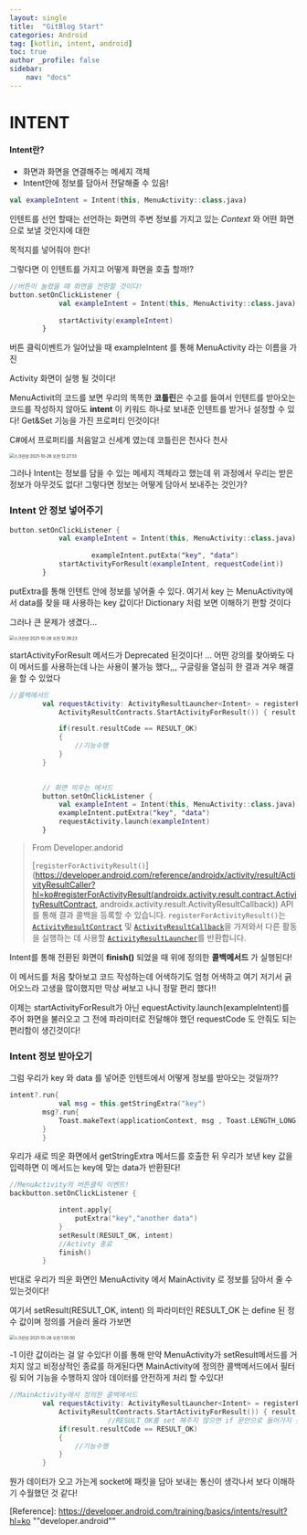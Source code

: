 ```yaml
---
layout: single
title:  "GitBlog Start"
categories: Android
tag: [kotlin, intent, android]
toc: true
author _profile: false
sidebar:
    nav: "docs"
---
```


# INTENT

<h4>Intent란?</h4>
<ul>
    <li>화면과 화면을 연결해주는 메세지 객체</li>
    <li>Intent안에 정보를 담아서 전달해줄 수 있음!</li>
</ul>




```kotlin
val exampleIntent = Intent(this, MenuActivity::class.java)
```



인텐트를 선언 할때는 선언하는 화면의 주변 정보를 가지고 있는 *Context* 와 어떤 화면으로 보낼 것인지에 대한

목적지를 넣어줘야 한다!



그렇다면 이 인텐트를 가지고 어떻게 화면을 호출 할까!?



```kotlin
//버튼이 눌렸을 때 화면을 전환할 것이다!
button.setOnClickListener {
            val exampleIntent = Intent(this, MenuActivity::class.java)
            
            startActivity(exampleIntent)
        }
```



버튼 클릭이벤트가 일어났을 때 exampleIntent 를 통해 MenuActivity 라는 이름을 가진

Activity 화면이 실행 될 것이다!



MenuActivit의 코드를 보면 우리의 똑똑한 **코틀린**은 수고를 들여서 인텐트를 받아오는 코드를 작성하지 않아도 **intent** 이 키워드 하나로  보내준 인텐트를 받거나 설정할 수 있다! Get&Set 기능을 가진 프로퍼티 인것이다!

C#에서  프로퍼티를 처음알고 신세계 였는데 코틀린은 천사다 천사

<img src="../images/2021-10-26-Intent/스크린샷 2021-10-26 오전 12.27.33.png" alt="스크린샷 2021-10-26 오전 12.27.33" style="zoom:50%;" />



그러나 Intent는 정보를 담을 수 있는 메세지 객체라고 했는데 위 과정에서 우리는 받은 정보가 아무것도 없다! 그렇다면  정보는 어떻게 담아서 보내주는 것인가?



### Intent 안 정보 넣어주기



```kotlin
button.setOnClickListener {
            val exampleIntent = Intent(this, MenuActivity::class.java)
            
  					exampleIntent.putExta("key", "data")
            startActivityForResult(exampleIntent, requestCode(int))
        }
```

putExtra를 통해 인텐트 안에 정보를 넣어줄 수 있다. 여기서 key 는 MenuActivity에서 data를 찾을 때 사용하는 key 값이다! Dictionary 처럼 보면 이해하기 편할 것이다

그러나 큰 문제가 생겼다...



<img src="../images/2021-10-26-Intent/스크린샷 2021-10-26 오전 12.39.23.png" alt="스크린샷 2021-10-26 오전 12.39.23" style="zoom:50%;" />



startActivityForResult 메서드가 Deprecated 된것이다! ... 어떤 강의를 찾아봐도 다 이 메서드를 사용하는데 나는 사용이 불가능 했다,,, 구글링을 열심히 한 결과 겨우 해결을 할 수 있었다



```kotlin
//콜백메서드
        val requestActivity: ActivityResultLauncher<Intent> = registerForActivityResult(
            ActivityResultContracts.StartActivityForResult()) { result: ActivityResult ->

            if(result.resultCode == RESULT_OK)
            {
                //기능수행
            }
        }
        

        // 화면 띄우는 메서드
        button.setOnClickListener {
            val exampleIntent = Intent(this, MenuActivity::class.java)
            exampleIntent.putExtra("key", "data")
            requestActivity.launch(exampleIntent)
        }
```





> From Developer.andorid
>
> [`registerForActivityResult()`](https://developer.android.com/reference/androidx/activity/result/ActivityResultCaller?hl=ko#registerForActivityResult(androidx.activity.result.contract.ActivityResultContract, androidx.activity.result.ActivityResultCallback)) API를 통해 결과 콜백을 등록할 수 있습니다. `registerForActivityResult()`는 [`ActivityResultContract`](https://developer.android.com/reference/androidx/activity/result/contract/ActivityResultContract?hl=ko) 및 [`ActivityResultCallback`](https://developer.android.com/reference/androidx/activity/result/ActivityResultCallback?hl=ko)을 가져와서 다른 활동을 실행하는 데 사용할 [`ActivityResultLauncher`](https://developer.android.com/reference/androidx/activity/result/ActivityResultLauncher?hl=ko)를 반환합니다.



Intent를 통해 전환된 화면이 **finish()** 되었을 때 위에 정의한 **콜백메서드** 가 실행된다!

이 메서드를 처음 찾아보고 코드 작성하는데 어색하기도 엄청 어색하고 여기 저기서 긁어오느라 고생을 많이했지만 막상 써보고 나니 정말 편리 했다!!



이제는 startActivityForResult가 아닌 equestActivity.launch(exampleIntent)를 주어 화면을 불러오고 그 전에 파라미터로 전달해야 했던 requestCode 도 안줘도 되는 편리함이 생긴것이다!



### Intent 정보 받아오기

그럼 우리가 key 와 data 를 넣어준 인텐트에서 어떻게 정보를 받아오는 것일까??

```kotlin
intent?.run{
            val msg = this.getStringExtra("key")
        msg?.run{
            Toast.makeText(applicationContext, msg , Toast.LENGTH_LONG).show()
        }
        }
```



우리가 새로 띄운 화면에서 getStringExtra 메서드를 호출한 뒤 우리가 보낸 key 값을 입력하면  이 메서드는 key에 맞는 data가 반환된다! 



```kotlin
//MenuActivity의 버튼클릭 이벤트!
backbutton.setOnClickListener {

            intent.apply{
                putExtra("key","another data")
            }
            setResult(RESULT_OK, intent)
            //Activty 종료
            finish()
        }
```

반대로 우리가 띄운 화면인 MenuActivity 에서 MainActivity 로 정보를 담아서 줄 수 있는것이다! 

여기서 setResult(RESULT_OK, intent) 의 파라미터인 RESULT_OK 는 define 된 정수 값이며 정의를 거슬러 올라 가보면

<img src="../images/2021-10-26-Intent/스크린샷 2021-10-26 오전 1.00.50.png" alt="스크린샷 2021-10-26 오전 1.00.50" style="zoom:50%;" />

-1 이란 값이라는 걸 알 수있다! 이를 통해 만약 MenuActivity가 setResult메서드를 거치지 않고 비정상적인 종료를 하게된다면 MainActivity에 정의한 콜백메서드에서 필터링 되어 기능을 수행하지 않아 데이터를 안전하게 처리 할 수있다!

```kotlin
//MainActivity에서 정의한 콜백메서드
        val requestActivity: ActivityResultLauncher<Intent> = registerForActivityResult(
            ActivityResultContracts.StartActivityForResult()) { result: ActivityResult ->
						//RESULT_OK를 set 해주지 않으면 if 문안으로 들어가지 못해 기능수행하지 못함!
            if(result.resultCode == RESULT_OK)
            {
                //기능수행
            }
        }
```



뭔가 데이터가 오고 가는게 socket에 패킷을 담아 보내는 통신이 생각나서 보다 이해하기 수월했던 것 같다!



[Reference]: https://developer.android.com/training/basics/intents/result?hl=ko	""developer.android""


